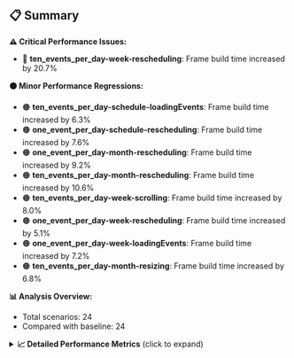 ## 📋 Summary

**⚠️ Critical Performance Issues:**
- 🔴 **ten_events_per_day-week-rescheduling**: Frame build time increased by 20.7%

**🟠 Minor Performance Regressions:**
- 🟠 **ten_events_per_day-schedule-loadingEvents**: Frame build time increased by 6.3%
- 🟠 **one_event_per_day-schedule-rescheduling**: Frame build time increased by 7.6%
- 🟠 **one_event_per_day-month-rescheduling**: Frame build time increased by 9.2%
- 🟠 **ten_events_per_day-month-rescheduling**: Frame build time increased by 10.6%
- 🟠 **ten_events_per_day-week-scrolling**: Frame build time increased by 8.0%
- 🟠 **one_event_per_day-week-rescheduling**: Frame build time increased by 5.1%
- 🟠 **one_event_per_day-week-loadingEvents**: Frame build time increased by 7.2%
- 🟠 **ten_events_per_day-month-resizing**: Frame build time increased by 6.8%

**📊 Analysis Overview:**
- Total scenarios: 24
- Compared with baseline: 24

<details>
<summary><strong>📈 Detailed Performance Metrics</strong> (click to expand)</summary>

#### one_event_per_day-month-loadingEvents

| Metric | Current | Baseline | Change | Status |
|--------|---------|----------|--------|--------|
| Average Frame Build Time Millis | 4.19ms | 4.06ms | +0.12ms (+3.0%) | 🟠 |
| Worst Frame Build Time Millis | 8.25ms | 7.99ms | +0.26ms (+3.2%) | 🟠 |
| Missed Frame Build Budget Count | 0.0 | 0.0 | +0 (+0.0%) | 🟡 |
| Average Frame Rasterizer Time Millis | 2.29ms | 2.17ms | +0.11ms (+5.2%) | 🟠 |
| Missed Frame Rasterizer Budget Count | 0.0 | 0.0 | +0 (+0.0%) | 🟡 |
| New Gen Gc Count | 0.0 | 0.0 | +0 (+0.0%) | 🟡 |
| Old Gen Gc Count | 1.0 | 1.0 | +0 (+0.0%) | 🟡 |

#### one_event_per_day-month-navigation

| Metric | Current | Baseline | Change | Status |
|--------|---------|----------|--------|--------|
| Average Frame Build Time Millis | 4.56ms | 4.49ms | +0.07ms (+1.6%) | 🟠 |
| Worst Frame Build Time Millis | 16.47ms | 15.03ms | +1.44ms (+9.6%) | 🟠 |
| Missed Frame Build Budget Count | 0.25 | 0.0 | +0 (+0.0%) | 🟡 |
| Average Frame Rasterizer Time Millis | 3.84ms | 3.65ms | +0.19ms (+5.2%) | 🟠 |
| Missed Frame Rasterizer Budget Count | 0.25 | 0.25 | +0 (+0.0%) | 🟡 |
| New Gen Gc Count | 4.0 | 4.0 | +0 (+0.0%) | 🟡 |
| Old Gen Gc Count | 2.0 | 2.0 | +0 (+0.0%) | 🟡 |

#### one_event_per_day-month-rescheduling

| Metric | Current | Baseline | Change | Status |
|--------|---------|----------|--------|--------|
| Average Frame Build Time Millis | 0.78ms | 0.72ms | +0.07ms (+9.2%) | 🟠 |
| Worst Frame Build Time Millis | 6.03ms | 4.46ms | +1.57ms (+35.3%) | 🔴 |
| Missed Frame Build Budget Count | 0.0 | 0.0 | +0 (+0.0%) | 🟡 |
| Average Frame Rasterizer Time Millis | 3.57ms | 2.70ms | +0.87ms (+32.1%) | 🔴 |
| Missed Frame Rasterizer Budget Count | 0.25 | 0.25 | +0 (+0.0%) | 🟡 |
| New Gen Gc Count | 4.0 | 4.0 | +0 (+0.0%) | 🟡 |
| Old Gen Gc Count | 2.5 | 3.0 | -0 (-16.7%) | 🟢 |

#### one_event_per_day-month-resizing

| Metric | Current | Baseline | Change | Status |
|--------|---------|----------|--------|--------|
| Average Frame Build Time Millis | 0.57ms | 0.56ms | +0.01ms (+1.8%) | 🟠 |
| Worst Frame Build Time Millis | 3.83ms | 3.71ms | +0.12ms (+3.2%) | 🟠 |
| Missed Frame Build Budget Count | 0.0 | 0.0 | +0 (+0.0%) | 🟡 |
| Average Frame Rasterizer Time Millis | 3.41ms | 2.63ms | +0.78ms (+29.8%) | 🔴 |
| Missed Frame Rasterizer Budget Count | 0.0 | 0.0 | +0 (+0.0%) | 🟡 |
| New Gen Gc Count | 2.0 | 2.0 | +0 (+0.0%) | 🟡 |
| Old Gen Gc Count | 2.5 | 2.5 | +0 (+0.0%) | 🟡 |

#### one_event_per_day-schedule-loadingEvents

| Metric | Current | Baseline | Change | Status |
|--------|---------|----------|--------|--------|
| Average Frame Build Time Millis | 8.08ms | 8.31ms | -0.23ms (-2.7%) | 🟡 |
| Worst Frame Build Time Millis | 23.15ms | 23.93ms | -0.78ms (-3.3%) | 🟡 |
| Missed Frame Build Budget Count | 1.0 | 1.0 | +0 (+0.0%) | 🟡 |
| Average Frame Rasterizer Time Millis | 2.77ms | 3.08ms | -0.31ms (-10.1%) | 🟢 |
| Missed Frame Rasterizer Budget Count | 0.0 | 0.0 | +0 (+0.0%) | 🟡 |
| New Gen Gc Count | 2.0 | 2.0 | +0 (+0.0%) | 🟡 |
| Old Gen Gc Count | 1.5 | 2.0 | -0 (-25.0%) | 🟢 |

#### one_event_per_day-schedule-navigation

| Metric | Current | Baseline | Change | Status |
|--------|---------|----------|--------|--------|
| Average Frame Build Time Millis | 5.93ms | 5.81ms | +0.12ms (+2.0%) | 🟠 |
| Worst Frame Build Time Millis | 10.62ms | 10.55ms | +0.08ms (+0.7%) | 🟠 |
| Missed Frame Build Budget Count | 0.0 | 0.0 | +0 (+0.0%) | 🟡 |
| Average Frame Rasterizer Time Millis | 3.26ms | 3.36ms | -0.10ms (-3.1%) | 🟡 |
| Missed Frame Rasterizer Budget Count | 0.0 | 0.0 | +0 (+0.0%) | 🟡 |
| New Gen Gc Count | 6.0 | 6.0 | +0 (+0.0%) | 🟡 |
| Old Gen Gc Count | 3.0 | 2.5 | +0 (+20.0%) | 🔴 |

#### one_event_per_day-schedule-rescheduling

| Metric | Current | Baseline | Change | Status |
|--------|---------|----------|--------|--------|
| Average Frame Build Time Millis | 1.86ms | 1.73ms | +0.13ms (+7.6%) | 🟠 |
| Worst Frame Build Time Millis | 22.69ms | 23.78ms | -1.09ms (-4.6%) | 🟡 |
| Missed Frame Build Budget Count | 1.0 | 1.0 | +0 (+0.0%) | 🟡 |
| Average Frame Rasterizer Time Millis | 3.85ms | 2.90ms | +0.95ms (+32.7%) | 🔴 |
| Missed Frame Rasterizer Budget Count | 0.0 | 0.0 | +0 (+0.0%) | 🟡 |
| New Gen Gc Count | 8.0 | 8.0 | +0 (+0.0%) | 🟡 |
| Old Gen Gc Count | 4.5 | 4.0 | +0 (+12.5%) | 🔴 |

#### one_event_per_day-week-loadingEvents

| Metric | Current | Baseline | Change | Status |
|--------|---------|----------|--------|--------|
| Average Frame Build Time Millis | 1.22ms | 1.13ms | +0.08ms (+7.2%) | 🟠 |
| Worst Frame Build Time Millis | 2.31ms | 2.15ms | +0.16ms (+7.4%) | 🟠 |
| Missed Frame Build Budget Count | 0.0 | 0.0 | +0 (+0.0%) | 🟡 |
| Average Frame Rasterizer Time Millis | 1.85ms | 1.84ms | +0.01ms (+0.7%) | 🟠 |
| Missed Frame Rasterizer Budget Count | 0.0 | 0.0 | +0 (+0.0%) | 🟡 |
| New Gen Gc Count | 0.0 | 0.0 | +0 (+0.0%) | 🟡 |
| Old Gen Gc Count | 0.5 | 0.5 | +0 (+0.0%) | 🟡 |

#### one_event_per_day-week-navigation

| Metric | Current | Baseline | Change | Status |
|--------|---------|----------|--------|--------|
| Average Frame Build Time Millis | 2.60ms | 2.59ms | +0.01ms (+0.4%) | 🟠 |
| Worst Frame Build Time Millis | 9.06ms | 9.22ms | -0.16ms (-1.8%) | 🟡 |
| Missed Frame Build Budget Count | 0.0 | 0.0 | +0 (+0.0%) | 🟡 |
| Average Frame Rasterizer Time Millis | 3.17ms | 3.19ms | -0.02ms (-0.6%) | 🟡 |
| Missed Frame Rasterizer Budget Count | 0.25 | 0.25 | +0 (+0.0%) | 🟡 |
| New Gen Gc Count | 4.0 | 4.0 | +0 (+0.0%) | 🟡 |
| Old Gen Gc Count | 2.5 | 2.5 | +0 (+0.0%) | 🟡 |

#### one_event_per_day-week-rescheduling

| Metric | Current | Baseline | Change | Status |
|--------|---------|----------|--------|--------|
| Average Frame Build Time Millis | 0.52ms | 0.49ms | +0.03ms (+5.1%) | 🟠 |
| Worst Frame Build Time Millis | 2.92ms | 1.96ms | +0.96ms (+49.2%) | 🔴 |
| Missed Frame Build Budget Count | 0.0 | 0.0 | +0 (+0.0%) | 🟡 |
| Average Frame Rasterizer Time Millis | 2.45ms | 2.22ms | +0.23ms (+10.3%) | 🔴 |
| Missed Frame Rasterizer Budget Count | 0.25 | 0.25 | +0 (+0.0%) | 🟡 |
| New Gen Gc Count | 4.0 | 4.0 | +0 (+0.0%) | 🟡 |
| Old Gen Gc Count | 2.0 | 2.0 | +0 (+0.0%) | 🟡 |

#### one_event_per_day-week-resizing

| Metric | Current | Baseline | Change | Status |
|--------|---------|----------|--------|--------|
| Average Frame Build Time Millis | 0.46ms | 0.44ms | +0.02ms (+4.9%) | 🟠 |
| Worst Frame Build Time Millis | 1.66ms | 1.55ms | +0.11ms (+7.0%) | 🟠 |
| Missed Frame Build Budget Count | 0.0 | 0.0 | +0 (+0.0%) | 🟡 |
| Average Frame Rasterizer Time Millis | 1.94ms | 1.84ms | +0.10ms (+5.5%) | 🟠 |
| Missed Frame Rasterizer Budget Count | 0.0 | 0.0 | +0 (+0.0%) | 🟡 |
| New Gen Gc Count | 0.0 | 0.0 | +0 (+0.0%) | 🟡 |
| Old Gen Gc Count | 0.0 | 0.0 | +0 (+0.0%) | 🟡 |

#### one_event_per_day-week-scrolling

| Metric | Current | Baseline | Change | Status |
|--------|---------|----------|--------|--------|
| Average Frame Build Time Millis | 0.74ms | 0.75ms | -0.01ms (-1.1%) | 🟡 |
| Worst Frame Build Time Millis | 1.27ms | 1.01ms | +0.26ms (+25.6%) | 🔴 |
| Missed Frame Build Budget Count | 0.0 | 0.0 | +0 (+0.0%) | 🟡 |
| Average Frame Rasterizer Time Millis | 3.12ms | 3.70ms | -0.58ms (-15.7%) | 🟢 |
| Missed Frame Rasterizer Budget Count | 0.25 | 0.25 | +0 (+0.0%) | 🟡 |
| New Gen Gc Count | 2.5 | 2.5 | +0 (+0.0%) | 🟡 |
| Old Gen Gc Count | 2.0 | 2.0 | +0 (+0.0%) | 🟡 |

#### ten_events_per_day-month-loadingEvents

| Metric | Current | Baseline | Change | Status |
|--------|---------|----------|--------|--------|
| Average Frame Build Time Millis | 10.44ms | 9.97ms | +0.47ms (+4.7%) | 🟠 |
| Worst Frame Build Time Millis | 27.91ms | 26.95ms | +0.96ms (+3.6%) | 🟠 |
| Missed Frame Build Budget Count | 8.0 | 8.0 | +0 (+0.0%) | 🟡 |
| Average Frame Rasterizer Time Millis | 5.31ms | 5.12ms | +0.19ms (+3.6%) | 🟠 |
| Missed Frame Rasterizer Budget Count | 0.0 | 0.0 | +0 (+0.0%) | 🟡 |
| New Gen Gc Count | 10.0 | 10.0 | +0 (+0.0%) | 🟡 |
| Old Gen Gc Count | 7.5 | 7.0 | +0 (+7.1%) | 🟠 |

#### ten_events_per_day-month-navigation

| Metric | Current | Baseline | Change | Status |
|--------|---------|----------|--------|--------|
| Average Frame Build Time Millis | 11.33ms | 12.11ms | -0.78ms (-6.4%) | 🟢 |
| Worst Frame Build Time Millis | 39.83ms | 45.69ms | -5.86ms (-12.8%) | 🟢 |
| Missed Frame Build Budget Count | 3.0 | 2.5 | +0 (+20.0%) | 🔴 |
| Average Frame Rasterizer Time Millis | 4.96ms | 5.08ms | -0.11ms (-2.3%) | 🟡 |
| Missed Frame Rasterizer Budget Count | 0.0 | 0.0 | +0 (+0.0%) | 🟡 |
| New Gen Gc Count | 10.0 | 9.5 | +0 (+5.3%) | 🟠 |
| Old Gen Gc Count | 6.0 | 5.5 | +0 (+9.1%) | 🟠 |

#### ten_events_per_day-month-rescheduling

| Metric | Current | Baseline | Change | Status |
|--------|---------|----------|--------|--------|
| Average Frame Build Time Millis | 1.64ms | 1.48ms | +0.16ms (+10.6%) | 🔴 |
| Worst Frame Build Time Millis | 13.81ms | 13.21ms | +0.59ms (+4.5%) | 🟠 |
| Missed Frame Build Budget Count | 0.0 | 0.0 | +0 (+0.0%) | 🟡 |
| Average Frame Rasterizer Time Millis | 5.98ms | 4.05ms | +1.93ms (+47.8%) | 🔴 |
| Missed Frame Rasterizer Budget Count | 0.0 | 0.0 | +0 (+0.0%) | 🟡 |
| New Gen Gc Count | 6.0 | 6.0 | +0 (+0.0%) | 🟡 |
| Old Gen Gc Count | 1.5 | 1.5 | +0 (+0.0%) | 🟡 |

#### ten_events_per_day-month-resizing

| Metric | Current | Baseline | Change | Status |
|--------|---------|----------|--------|--------|
| Average Frame Build Time Millis | 1.53ms | 1.43ms | +0.10ms (+6.8%) | 🟠 |
| Worst Frame Build Time Millis | 13.34ms | 12.33ms | +1.00ms (+8.1%) | 🟠 |
| Missed Frame Build Budget Count | 0.0 | 0.0 | +0 (+0.0%) | 🟡 |
| Average Frame Rasterizer Time Millis | 6.17ms | 3.80ms | +2.37ms (+62.2%) | 🔴 |
| Missed Frame Rasterizer Budget Count | 0.0 | 0.0 | +0 (+0.0%) | 🟡 |
| New Gen Gc Count | 0.0 | 1.0 | -1 (-100.0%) | 🟢 |
| Old Gen Gc Count | 1.5 | 1.5 | +0 (+0.0%) | 🟡 |

#### ten_events_per_day-schedule-loadingEvents

| Metric | Current | Baseline | Change | Status |
|--------|---------|----------|--------|--------|
| Average Frame Build Time Millis | 5.26ms | 4.95ms | +0.31ms (+6.3%) | 🟠 |
| Worst Frame Build Time Millis | 28.25ms | 30.41ms | -2.16ms (-7.1%) | 🟢 |
| Missed Frame Build Budget Count | 2.25 | 1.5 | +1 (+50.0%) | 🔴 |
| Average Frame Rasterizer Time Millis | 3.14ms | 3.21ms | -0.08ms (-2.3%) | 🟡 |
| Missed Frame Rasterizer Budget Count | 0.0 | 0.0 | +0 (+0.0%) | 🟡 |
| New Gen Gc Count | 10.0 | 11.5 | -2 (-13.0%) | 🟢 |
| Old Gen Gc Count | 5.5 | 5.5 | +0 (+0.0%) | 🟡 |

#### ten_events_per_day-schedule-navigation

| Metric | Current | Baseline | Change | Status |
|--------|---------|----------|--------|--------|
| Average Frame Build Time Millis | 19.05ms | 18.86ms | +0.19ms (+1.0%) | 🟠 |
| Worst Frame Build Time Millis | 41.76ms | 39.86ms | +1.90ms (+4.8%) | 🟠 |
| Missed Frame Build Budget Count | 9.25 | 8.0 | +1 (+15.6%) | 🔴 |
| Average Frame Rasterizer Time Millis | 3.07ms | 3.12ms | -0.04ms (-1.4%) | 🟡 |
| Missed Frame Rasterizer Budget Count | 0.0 | 0.0 | +0 (+0.0%) | 🟡 |
| New Gen Gc Count | 18.0 | 18.0 | +0 (+0.0%) | 🟡 |
| Old Gen Gc Count | 11.0 | 12.0 | -1 (-8.3%) | 🟢 |

#### ten_events_per_day-schedule-rescheduling

| Metric | Current | Baseline | Change | Status |
|--------|---------|----------|--------|--------|
| Average Frame Build Time Millis | 0.82ms | 0.83ms | -0.01ms (-1.4%) | 🟡 |
| Worst Frame Build Time Millis | 12.48ms | 12.89ms | -0.41ms (-3.1%) | 🟡 |
| Missed Frame Build Budget Count | 0.0 | 0.0 | +0 (+0.0%) | 🟡 |
| Average Frame Rasterizer Time Millis | 4.45ms | 3.25ms | +1.20ms (+37.1%) | 🔴 |
| Missed Frame Rasterizer Budget Count | 0.0 | 0.0 | +0 (+0.0%) | 🟡 |
| New Gen Gc Count | 6.0 | 6.0 | +0 (+0.0%) | 🟡 |
| Old Gen Gc Count | 3.0 | 3.0 | +0 (+0.0%) | 🟡 |

#### ten_events_per_day-week-loadingEvents

| Metric | Current | Baseline | Change | Status |
|--------|---------|----------|--------|--------|
| Average Frame Build Time Millis | 2.23ms | 2.27ms | -0.04ms (-1.7%) | 🟡 |
| Worst Frame Build Time Millis | 8.18ms | 8.55ms | -0.37ms (-4.4%) | 🟡 |
| Missed Frame Build Budget Count | 0.0 | 0.0 | +0 (+0.0%) | 🟡 |
| Average Frame Rasterizer Time Millis | 3.31ms | 3.42ms | -0.11ms (-3.2%) | 🟡 |
| Missed Frame Rasterizer Budget Count | 0.25 | 0.25 | +0 (+0.0%) | 🟡 |
| New Gen Gc Count | 2.0 | 2.0 | +0 (+0.0%) | 🟡 |
| Old Gen Gc Count | 2.0 | 2.5 | -0 (-20.0%) | 🟢 |

#### ten_events_per_day-week-navigation

| Metric | Current | Baseline | Change | Status |
|--------|---------|----------|--------|--------|
| Average Frame Build Time Millis | 8.37ms | 8.48ms | -0.11ms (-1.2%) | 🟡 |
| Worst Frame Build Time Millis | 42.51ms | 41.42ms | +1.09ms (+2.6%) | 🟠 |
| Missed Frame Build Budget Count | 3.0 | 3.0 | +0 (+0.0%) | 🟡 |
| Average Frame Rasterizer Time Millis | 5.27ms | 5.34ms | -0.06ms (-1.2%) | 🟡 |
| Missed Frame Rasterizer Budget Count | 0.0 | 0.0 | +0 (+0.0%) | 🟡 |
| New Gen Gc Count | 10.0 | 10.0 | +0 (+0.0%) | 🟡 |
| Old Gen Gc Count | 8.0 | 7.5 | +0 (+6.7%) | 🟠 |

#### ten_events_per_day-week-rescheduling

| Metric | Current | Baseline | Change | Status |
|--------|---------|----------|--------|--------|
| Average Frame Build Time Millis | 1.16ms | 0.96ms | +0.20ms (+20.7%) | 🔴 |
| Worst Frame Build Time Millis | 6.99ms | 4.61ms | +2.38ms (+51.5%) | 🔴 |
| Missed Frame Build Budget Count | 0.0 | 0.0 | +0 (+0.0%) | 🟡 |
| Average Frame Rasterizer Time Millis | 6.69ms | 5.40ms | +1.29ms (+23.9%) | 🔴 |
| Missed Frame Rasterizer Budget Count | 0.25 | 3.75 | -4 (-93.3%) | 🟢 |
| New Gen Gc Count | 6.0 | 5.5 | +0 (+9.1%) | 🟠 |
| Old Gen Gc Count | 3.0 | 2.5 | +0 (+20.0%) | 🔴 |

#### ten_events_per_day-week-resizing

| Metric | Current | Baseline | Change | Status |
|--------|---------|----------|--------|--------|
| Average Frame Build Time Millis | 0.83ms | 0.84ms | -0.00ms (-0.4%) | 🟡 |
| Worst Frame Build Time Millis | 3.11ms | 3.24ms | -0.13ms (-3.9%) | 🟡 |
| Missed Frame Build Budget Count | 0.0 | 0.0 | +0 (+0.0%) | 🟡 |
| Average Frame Rasterizer Time Millis | 5.44ms | 5.46ms | -0.02ms (-0.4%) | 🟡 |
| Missed Frame Rasterizer Budget Count | 0.0 | 0.0 | +0 (+0.0%) | 🟡 |
| New Gen Gc Count | 2.0 | 2.0 | +0 (+0.0%) | 🟡 |
| Old Gen Gc Count | 0.5 | 1.0 | -0 (-50.0%) | 🟢 |

#### ten_events_per_day-week-scrolling

| Metric | Current | Baseline | Change | Status |
|--------|---------|----------|--------|--------|
| Average Frame Build Time Millis | 0.87ms | 0.80ms | +0.06ms (+8.0%) | 🟠 |
| Worst Frame Build Time Millis | 2.06ms | 1.48ms | +0.58ms (+39.3%) | 🔴 |
| Missed Frame Build Budget Count | 0.0 | 0.0 | +0 (+0.0%) | 🟡 |
| Average Frame Rasterizer Time Millis | 6.01ms | 5.29ms | +0.72ms (+13.6%) | 🔴 |
| Missed Frame Rasterizer Budget Count | 0.0 | 0.0 | +0 (+0.0%) | 🟡 |
| New Gen Gc Count | 8.0 | 7.5 | +0 (+6.7%) | 🟠 |
| Old Gen Gc Count | 2.0 | 1.5 | +0 (+33.3%) | 🔴 |

</details>

